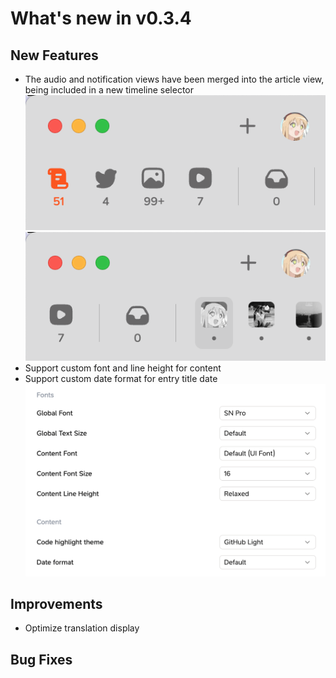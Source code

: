 # What's new in v0.3.4

## New Features

- The audio and notification views have been merged into the article view, being included in a new timeline selector
  ![Timeline selector1](https://github.com/RSSNext/assets/blob/main/timeline-selector1.png?raw=true)
  ![Timeline selector2](https://github.com/RSSNext/assets/blob/main/timeline-selector2.png?raw=true)
- Support custom font and line height for content
- Support custom date format for entry title date
  ![Custom content styles](https://github.com/RSSNext/assets/blob/main/custom-content-styles.png?raw=true)

## Improvements

- Optimize translation display

## Bug Fixes
